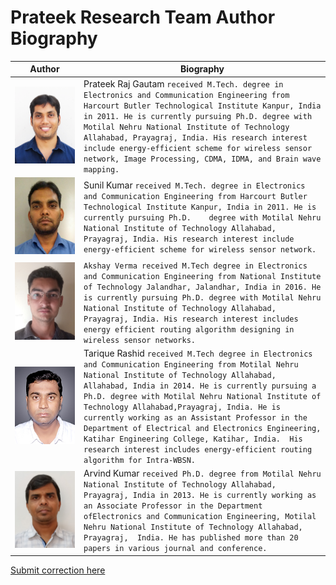 
# Prateek Research Team Author Biography
Author|Biography
---|---
![Prateek_Raj_Gautam](./Prateek_Raj_Gautam.jpg)|Prateek Raj Gautam `received M.Tech. degree in Electronics and Communication Engineering from Harcourt Butler Technological Institute Kanpur, India in 2011. He is currently pursuing Ph.D. degree with Motilal Nehru National Institute of Technology Allahabad, Prayagraj, India. His research interest include energy-efficient scheme for wireless sensor network, Image Processing, CDMA, IDMA, and Brain wave mapping.`
![Prateek_Raj_Gautam](./Sunil_Kumar.jpg)|Sunil Kumar `received M.Tech. degree in Electronics and Communication Engineering from Harcourt Butler Technological Institute Kanpur, India in 2011. He is currently pursuing Ph.D.    degree with Motilal Nehru National Institute of Technology Allahabad, Prayagraj, India. His research interest include energy-efficient scheme for wireless sensor network.`  
![Akshay Verma](./Akshay_Verma.jpg)|`Akshay Verma received M.Tech degree in Electronics and Communication Engineering from National Institute of Technology Jalandhar, Jalandhar, India in 2016. He is currently pursuing Ph.D. degree with Motilal Nehru National Institute of Technology Allahabad, Prayagraj, India. His research interest includes energy efficient routing algorithm designing in wireless sensor networks.`
![Tariqe_Rashid](./Tarique_Rashid.jpg)|Tarique Rashid `received M.Tech degree in Electronics and Communication Engineering from Motilal Nehru National Institute of Technology Allahabad, Allahabad, India in 2014. He is currently pursuing a Ph.D. degree with Motilal Nehru National Institute of Technology Allahabad,Prayagraj, India. He is currently working as an Assistant Professor in the Department of Electrical and Electronics Engineering, Katihar Engineering College, Katihar, India.  His research interest includes energy-efficient routing algorithm for Intra-WBSN.`
![Arvind Kumar](./Arvind_Kumar.jpg)|Arvind Kumar `received Ph.D. degree from Motilal Nehru National Institute of Technology Allahabad, Prayagraj, India in 2013. He is currently working as an Associate Professor in the Department ofElectronics and Communication Engineering, Motilal Nehru National Institute of Technology Allahabad, Prayagraj,  India. He has published more than 20 papers in various journal and conference.`

[Submit correction here]()
